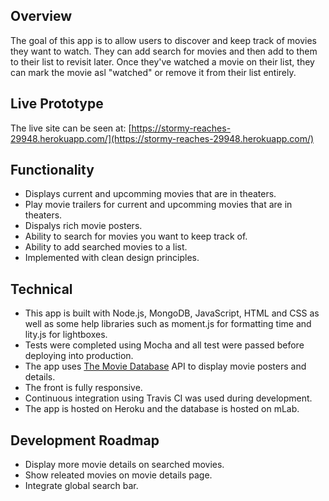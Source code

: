 
## Overview
The goal of this app is to allow users to discover and keep track of movies they want to watch. They can add search for movies and then add to them to their list to revisit later. Once they've watched a movie on their list, they can mark the movie asl "watched" or remove it from their list entirely.

## Live Prototype
The live site can be seen at: [https://stormy-reaches-29948.herokuapp.com/](https://stormy-reaches-29948.herokuapp.com/)

## Functionality
* Displays current and upcomming movies that are in theaters.
* Play movie trailers for current and upcomming movies that are in theaters.
* Dispalys rich movie posters.
* Ability to search for movies you want to keep track of.
* Ability to add searched movies to a list.
* Implemented with clean design principles.

## Technical
* This app is built with Node.js, MongoDB, JavaScript, HTML and CSS as well as some help libraries such as moment.js for formatting time and lity.js for lightboxes.
* Tests were completed using Mocha and all test were passed before deploying into production.
* The app uses [The Movie Database](https://www.themoviedb.org/) API to display movie posters and details.
* The front is fully responsive.
* Continuous integration using Travis CI was used during development.
* The app is hosted on Heroku and the database is hosted on mLab.

## Development Roadmap
* Display more movie details on searched movies.
* Show releated movies on movie details page.
* Integrate global search bar.

